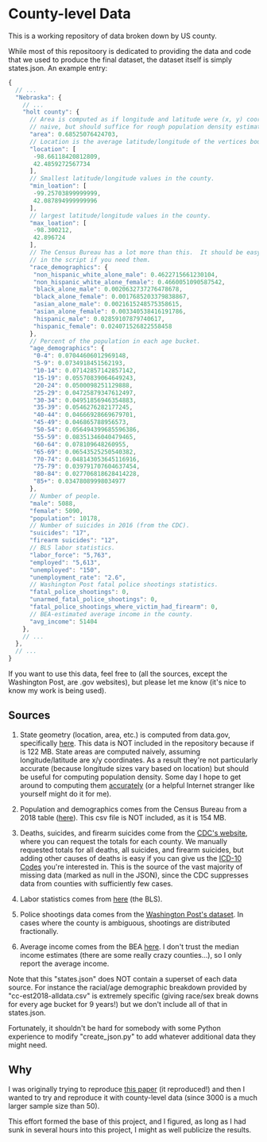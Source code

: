 # County-level Data

This is a working repository of data broken down by US county.

While most of this repositoory is dedicated to providing the data and code that we used to produce the final dataset, the dataset itself is simply states.json.  An example entry:

```JavaScript
{
  // ...
  "Nebraska": {
    // ...
    "holt county": {
      // Area is computed as if longitude and latitude were (x, y) coordinates. This is
      // naive, but should suffice for rough population density estimates.
      "area": 0.68525076424703,
      // Location is the average latitude/longitude of the vertices bounding the county.
      "location": [
       -98.66118420812809,
       42.4859272567734
      ],
      // Smallest latitude/longitude values in the county.
      "min_loation": [
       -99.25703899999999,
       42.087894999999996
      ],
      // largest latitude/longitude values in the county.
      "max_loation": [
       -98.300212,
       42.896724
      ],
      // The Census Bureau has a lot more than this.  It should be easy to add them
      // in the script if you need them.
      "race_demographics": {
       "non_hispanic_white_alone_male": 0.4622715661230104,
       "non_hispanic_white_alone_female": 0.4660051090587542,
       "black_alone_male": 0.0020632737276478678,
       "black_alone_female": 0.0017685203379838867,
       "asian_alone_male": 0.0021615248575358615,
       "asian_alone_female": 0.003340538416191786,
       "hispanic_male": 0.02859107879740617,
       "hispanic_female": 0.024071526822558458
      },
      // Percent of the population in each age bucket.
      "age_demographics": {
       "0-4": 0.07044606012969148,
       "5-9": 0.0734918451562193,
       "10-14": 0.07142857142857142,
       "15-19": 0.05570839064649243,
       "20-24": 0.0500098251129888,
       "25-29": 0.04725879347612497,
       "30-34": 0.04951856946354883,
       "35-39": 0.0546276282177245,
       "40-44": 0.04666928669679701,
       "45-49": 0.046865788956573,
       "50-54": 0.056494399685596386,
       "55-59": 0.08351346040479465,
       "60-64": 0.078109648260955,
       "65-69": 0.06543525250540382,
       "70-74": 0.048143053645116916,
       "75-79": 0.039791707604637454,
       "80-84": 0.027706818628414228,
       "85+": 0.03478089998034977
      },
      // Number of people.
      "male": 5088,
      "female": 5090,
      "population": 10178,
      // Number of suicides in 2016 (from the CDC).
      "suicides": "17",
      "firearm suicides": "12",
      // BLS labor statistics.
      "labor_force": "5,763",
      "employed": "5,613",
      "unemployed": "150",
      "unemployment_rate": "2.6",
      // Washington Post fatal police shootings statistics.
      "fatal_police_shootings": 0,
      "unarmed_fatal_police_shootings": 0,
      "fatal_police_shootings_where_victim_had_firearm": 0,
      // BEA-estimated average income in the county.
      "avg_income": 51404
    },
    // ...
  },
  // ...
}
```

If you want to use this data, feel free to (all the sources, except the Washington Post, are .gov websites), but please let me know (it's nice to know my work is being used).

## Sources

1. State geometry (location, area, etc.) is computed from data.gov, specifically [here](https://catalog.data.gov/dataset/tiger-line-shapefile-2017-nation-u-s-current-county-and-equivalent-national-shapefile).  This data is NOT included in the repository because if is 122 MB.  State areas are computed naively, assuming longitude/latitude are x/y coordinates.  As a result they're not particularly accurate (because longitude sizes vary based on location) but should be useful for computing population density.  Some day I hope to get around to computing them [accurately](https://stackoverflow.com/questions/1340223/calculating-area-enclosed-by-arbitrary-polygon-on-earths-surface) (or a helpful Internet stranger like yourself might do it for me).

2. Population and demographics comes from the Census Bureau from a 2018 table ([here](https://www.census.gov/data/tables/time-series/demo/popest/2010s-counties-detail.html#par_textimage_1383669527)).  This csv file is NOT included, as it is 154 MB.

3. Deaths, suicides, and firearm suicides come from the [CDC's website](https://wonder.cdc.gov/cmf-icd10.html), where you can request the totals for each county.  We manually requested totals for all deaths, all suicides, and firearm suicides, but adding other causes of deaths is easy if you can give us the [ICD-10 Codes](https://wonder.cdc.gov/wonder/help/cmf.html#ICD-10%20Codes) you're interested in.  This is the source of the vast majority of missing data (marked as null in the JSON), since the CDC suppresses data from counties with sufficiently few cases. 

4. Labor statistics comes from [here](https://www.bls.gov/lau/#cntyaa) (the BLS).

5. Police shootings data comes from the [Washington Post's dataset](https://github.com/washingtonpost/data-police-shootings).  In cases where the county is ambiguous, shootings are distributed fractionally.

6. Average income comes from the BEA [here](https://apps.bea.gov/regional/downloadzip.cfm).  I don't trust the median income estimates (there are some really crazy counties...), so I only report the average income.

Note that this "states.json" does NOT contain a superset of each data source.  For instance the racial/age demographic breakdown provided by "cc-est2018-alldata.csv" is extremely specific (giving race/sex break downs for every age bucket for 9 years!) but we don't include all of that in states.json.

Fortunately, it shouldn't be hard for somebody with some Python experience to modify "create_json.py" to add whatever additional data they might need.

## Why

I was originally trying to reproduce [this paper](https://www.ncbi.nlm.nih.gov/pmc/articles/PMC6391295/?fbclid=IwAR2Y0h6D-cEWXqk4_dooBX2MgUUrADyEIHN6iQFmbDc1qXf0MYHK3qWbUPo) (it reproduced!) and then I wanted to try and reproduce it with county-level data (since 3000 is a much larger sample size than 50).

This effort formed the base of this project, and I figured, as long as I had sunk in several hours into this project, I might as well publicize the results.

